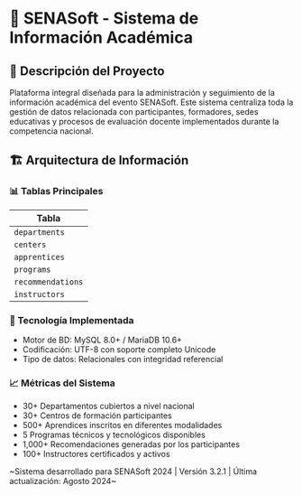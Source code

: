 # 🚀 SENASoft - Sistema de Información Académica

## 📖 Descripción del Proyecto

Plataforma integral diseñada para la administración y seguimiento de la información académica del evento SENASoft. Este sistema centraliza toda la gestión de datos relacionada con participantes, formadores, sedes educativas y procesos de evaluación docente implementados durante la competencia nacional.

## 🏗️ Arquitectura de Información

### 📊 Tablas Principales

| Tabla |
|-------|
| `departments` |
| `centers` |
| `apprentices` |
| `programs` |
| `recommendations` |
| `instructors` |

### 🔧 Tecnología Implementada

- Motor de BD: MySQL 8.0+ / MariaDB 10.6+
- Codificación: UTF-8 con soporte completo Unicode
- Tipo de datos: Relacionales con integridad referencial

### 📈 Métricas del Sistema

- 30+ Departamentos cubiertos a nivel nacional
- 30+ Centros de formación participantes
- 500+ Aprendices inscritos en diferentes modalidades
- 5 Programas técnicos y tecnológicos disponibles
- 1,000+ Recomendaciones generadas por los participantes
- 100+ Instructores certificados y activos

~Sistema desarrollado para SENASoft 2024 | Versión 3.2.1 | Última actualización: Agosto 2024~